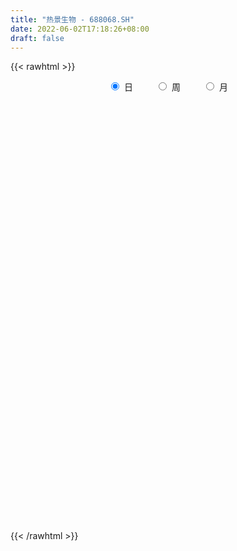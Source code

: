 ```yaml
---
title: "热景生物 - 688068.SH"
date: 2022-06-02T17:18:26+08:00
draft: false
---
```

{{< rawhtml >}}
    <div style="text-align: center">
        <label style="padding: 1rem;"><input style="margin-right: .5rem" type="radio" name="period" value="D" checked onclick="period_change(this)">日</label>
        <label style="padding: 1rem;"><input style="margin-right: .5rem" type="radio" name="period" value="W" onclick="period_change(this)">周</label>
        <label style="padding: 1rem;"><input style="margin-right: .5rem" type="radio" name="period" value="M" onclick="period_change(this)">月</label>
    </div>
    <div id="chart" style="height: 700px;"></div> 
    <script type="text/javascript">
        const D_v = [25833.34,47075.46,47081.16,28070.68,36485.05,51317.52,77069.38,67354.52,33329.1,35373.2,25162.9,20642.03,15531.24,32399.12,22753.99,25722.4,34191.25,21829.92,18342.98,59046.1,39482.99,43921.78,40511.9,34239.52,38124.21,67234.81,58492.16,88088.06,50809.33,25908.64,37799.74,28011.7,45141.95,24970.57,26618.08,34263.81,28009.9,22898.94,18619.18,23318.71,32934.16,27716.13,27496.71,25247.35,23739.4,29916.4,42527.09,31388.0,71227.97,71958.69,67145.39,50309.65,36181.77,26751.08,15053.52,17954.18,18650.94,21907.43,19186.81,16131.57,15084.65,13395.51,16542.57,13469.76,13556.14,23527.42,21494.1,25922.21,18415.15,16201.31,25204.52,33866.63,21817.14,17792.0,14207.08,14771.04,14201.86,8452.35,12058.28,19023.89,17159.19,16345.1,18770.76,24298.57,13686.3,11940.32,9740.44,13306.38,9519.84,8696.1,17330.93,10372.09,11088.34,10162.96,11555.72,7672.22,11238.14,12459.16,42501.83,20439.33,37218.82,24919.07,18038.79,14283.62,20720.73,27613.09,21271.91,50421.79,34076.88,36641.75,22273.6,17691.29,18697.03,15010.82,20715.93,12912.96,14635.88,30288.67,15959.2,15074.26,13251.68,7970.81,16821.88,52093.8,37527.3,43010.19,33562.6,56447.55,44126.37,37255.36,16676.73,15969.35,18389.38,14742.71,12403.69,12395.3,10303.01,12116.39,24121.82,17542.47,12255.22,12856.98,30041.31,17329.0,11811.22,13866.59,15965.73,14198.64,15726.03,29659.58,39434.96,29797.46,19882.59,48771.58,46613.44,65214.19,86326.26,97602.71,87304.87,85758.06,91167.16,89873.63,88312.23,59552.54,73135.62,70536.21,39062.45,37266.1,31729.74,42805.13,34950.0,36112.41,26077.19,35548.78,29764.87,42334.83,34229.94,22619.8,63010.88,41447.48,59592.23,46287.32,53923.92,32148.97,41202.24,62041.74,78979.41,62077.46,62104.63,45254.64,40726.6,30637.5,41737.59,33993.43,61891.98,104412.27,105086.52,72633.5,66472.95,51240.47,43847.67,39567.22,39518.36,28601.7,40111.02,32902.85,29808.95,56916.84,53247.67,40913.22,27043.34,29763.61,24795.38,32732.95,24635.91,48819.78,53872.45,75263.32,67109.61,37423.7,36355.78,28790.38,30604.15,24461.31,27661.3,39343.85,38221.23,57407.25,56642.15,35234.67,33573.66,24691.12,22034.52,29103.71,20956.57,24546.95,22551.02,23662.67,14368.27,20255.17,27438.57,32561.33,38332.86,17968.2,24851.61,16499.76,14953.46,23281.72,14036.48,18000.21]
const D_histogram = [0.0,0.4658689459,1.1223090722,1.4087586404,0.8215797136,2.35331976,3.4267563916,2.3377104296,1.2539240311,0.704108101,0.3406933952,-0.265414914,-0.5732550407,-1.1566112286,-1.640760837,-2.29653891,-2.1421480785,-2.0549763749,-1.7558279942,-0.325263086,0.5519156461,1.5385229254,2.2174888603,2.0758620315,2.2994512597,3.8900887208,3.6345347601,2.7374778145,1.2934157659,0.1753106587,-0.2852462645,-0.7945238577,-1.8106282902,-2.4660634361,-2.6174185238,-3.1128406165,-3.0416322308,-2.8105441393,-2.4989946527,-1.9881055874,-1.2436984795,-0.9047619203,-1.1368912982,-1.6247637317,-2.3949005769,-2.5762617302,-1.978817451,-1.2729535866,0.2140691851,1.1511731115,2.1838844547,2.2512072947,1.6856378932,0.9674464791,0.4870668086,0.0821740786,-0.3590280136,-0.7601124955,-1.2587983485,-1.5547988547,-1.9044488632,-1.8802349721,-1.4259449834,-1.3059496907,-1.0612022236,-0.3440698939,0.2660216689,0.207818443,-0.1058610475,-0.5674504718,-1.3151509492,-0.90767941,-0.658912968,-0.8332271344,-0.8155976297,-0.6862994561,-0.7589811674,-0.772116002,-0.8539696782,-0.6197460374,-0.4860947852,-0.6479313756,-0.9486374446,-1.0625497349,-1.0280157082,-0.867996849,-0.7684773813,-0.6714144446,-0.516269637,-0.5671636817,-0.2212097667,-0.0557744644,-0.1013747314,-0.0724099857,0.1340398867,0.2242641703,0.0832372638,-0.0417296898,0.9055596681,1.1445123212,1.8777942798,2.1545002378,2.1505061674,1.8969596176,1.1430545018,0.9427178362,1.0070794026,-0.2546339749,-1.3011828349,-1.3975275947,-1.4069901104,-1.3308520674,-1.3947485983,-1.2073975828,-0.8747442323,-0.5443202622,-0.1324570003,0.4501992126,0.7490417945,0.9055911121,0.8867401492,0.9247592828,1.0989837206,1.893858444,2.394221148,3.0331288807,3.2430266445,3.7514807236,3.9976830925,3.363795301,2.7080062669,2.0871170614,1.3123151209,0.6031134708,0.1788773006,-0.0698054528,-0.2763076971,-0.3000509686,0.0594419166,0.046016659,-0.1252427298,-0.2457674801,-0.0098025158,-0.0554164008,-0.036961107,-0.245989543,-0.367187511,-0.3412672579,-0.1969137007,0.0796471285,0.4645987351,0.445057984,0.3570704658,0.9147439881,1.5145726127,3.4588616867,5.6478211041,7.3238926735,9.3072059594,9.5531473033,11.657670796,10.2732105388,6.5347419493,3.8606100987,1.3372179077,-2.1686148327,-4.4160735179,-5.9485909189,-6.5651303271,-6.7440640722,-6.9232688199,-7.0576862119,-6.592067572,-6.0086307039,-5.4639639884,-5.6833888113,-5.2921583939,-4.6561780052,-2.8773716994,-1.8595409973,-0.1354740699,1.0202894882,0.5526997063,0.302773051,-0.3765031204,0.1634315074,1.954513809,2.7077299077,3.2134134573,3.2997338476,2.8565272371,2.416596523,1.0205009803,0.1885179586,0.7622512557,2.2726771353,3.5825742121,4.3217234195,3.2339602183,1.9180572587,1.5371953869,1.2623595591,0.0884605441,-0.4440052167,-0.5327447948,-1.3834707996,-1.6480682538,-1.2353798706,-0.6684415676,-0.795639815,-0.7718781805,-0.7072291885,-1.2301031009,-2.2862934706,-2.65827496,-1.5847606288,-0.7753482197,1.0786928714,0.4947880926,0.1704842428,-0.5029050547,-1.5181921056,-2.0114326331,-2.7564822575,-3.2521754787,-2.6832393427,-1.8070421664,-3.5146597064,-5.263027523,-6.1572661972,-6.2503874473,-6.1630426737,-5.7865531266,-5.2347425396,-4.5842963173,-4.0775564587,-3.3597093871,-2.9696487308,-2.5051561897,-2.0611523185,-1.3269269567,-0.3020334385,0.3191295394,0.5843910323,1.063172038,1.3189621169,1.3049752411,1.2249554546,1.1406882589,1.1825735866]
const D_fast = [0.0,0.5823361823,1.5193535767,2.157992805,1.7762088066,3.896278793,5.8264045225,5.321786168,4.5514807771,4.1776918723,3.8994505153,3.2269884776,2.7758345907,1.9033255957,1.0089857781,-0.2209270224,-0.6020732106,-1.0286456007,-1.1684542185,0.1807949182,1.1959525618,2.5671905725,3.8005287225,4.1778674015,4.9763194447,7.539479086,8.1925588153,7.9798713233,6.8591632162,5.7848857737,5.2530172843,4.5451087267,3.0763472217,1.8043962167,0.9986864981,-0.2749457487,-0.9641454207,-1.4356933641,-1.7488925406,-1.7350298722,-1.3015473841,-1.1888013051,-1.7051535075,-2.5992168739,-3.9680788633,-4.7935054492,-4.6907655327,-4.303140065,-2.762599997,-1.5377027927,0.0409796641,0.6711043279,0.5269443997,0.0506146053,-0.3079983631,-0.6923475735,-1.2233066691,-1.8144192748,-2.6278047149,-3.3125049348,-4.1382671591,-4.584112011,-4.4863082682,-4.6928003982,-4.713353487,-4.0822386307,-3.4056416507,-3.4118902658,-3.7520350182,-4.3554870604,-5.4319752752,-5.2514235884,-5.1673853884,-5.5500063384,-5.7362762412,-5.7785529316,-6.0409799348,-6.2471437699,-6.5424898656,-6.4632027341,-6.4510751783,-6.7748946126,-7.3127600427,-7.6923097667,-7.9147796671,-7.9717600202,-8.0643598977,-8.1351505722,-8.1090731738,-8.301758139,-8.0111066656,-7.8596149795,-7.9305589293,-7.91969668,-7.6797368359,-7.5334465098,-7.6536641003,-7.7890634764,-6.6153842015,-6.0903034681,-4.8875729395,-4.072241922,-3.5386094506,-3.317916096,-3.7860575863,-3.7507147929,-3.4345833758,-4.7599552471,-6.1317998158,-6.5775264743,-6.9387365176,-7.1953114914,-7.6078951719,-7.7223935521,-7.6084262596,-7.4140823551,-7.0353333433,-6.3401273273,-5.8540242968,-5.4710772011,-5.2682431267,-4.9990341724,-4.5500638045,-3.28172447,-2.182806479,-0.7856165262,0.2350378987,1.6813621587,2.9269853007,3.1340463345,3.1552588672,3.056148927,2.6094257667,2.0510024843,1.6714856392,1.4053515226,1.129772354,1.0310163404,1.4053697048,1.4034486119,1.2008785407,1.0189119203,1.2524262557,1.1929582705,1.2021732876,0.9316474658,0.71865262,0.6592560586,0.7543811907,1.050853802,1.5519550924,1.6436788373,1.6449589356,2.4313184549,3.4097902327,6.2187947283,9.8197094217,13.3267541596,17.6368689353,20.2710971051,25.2900382967,26.4738806742,24.369097572,22.6601182461,20.4710305321,16.4230440834,13.0715670187,10.051901888,7.794079898,5.9291301349,4.0191081823,2.1202692372,0.9378709841,0.0191501763,-0.8021741053,-2.442446131,-3.3742553121,-3.9023194247,-2.8428560438,-2.2899105909,-0.599712181,0.8111237491,0.4817088938,0.3074755012,-0.4659264503,0.1148660544,2.3945768082,3.8247253839,5.1337622977,6.0450161499,6.3159413487,6.4801597654,5.3391894677,4.5543359358,5.3186320468,7.3972272101,9.60276784,11.4223479023,11.1430747556,10.3066861107,10.3101230856,10.3508771477,9.1990932686,8.5556262037,8.3337004268,7.1371067221,6.4604922045,6.56433562,6.9641635311,6.63805533,6.4688474194,6.3566891143,5.5262894267,3.8985256893,2.8619754599,3.5392996339,4.154874988,6.278589297,5.8183815414,5.5366987523,4.737583191,3.3427481138,2.3466494281,0.9124792392,-0.3962578517,-0.4981315513,-0.0736949166,-2.6599773832,-5.7241020806,-8.1576573041,-9.8133754159,-11.2667913108,-12.3369400454,-13.0938150933,-13.5894429503,-14.1020922064,-14.2241724816,-14.5765240079,-14.7383205143,-14.8096047227,-14.4071111001,-13.4577259416,-12.7567805787,-12.3454213278,-11.6008473126,-11.0153167045,-10.70305977,-10.4768406928,-10.2759358239,-9.9384070995]
const D_slow = [0.0,0.1164672365,0.3970445045,0.7492341646,0.954629093,1.542959033,2.3996481309,2.9840757383,3.2975567461,3.4735837713,3.5587571201,3.4924033916,3.3490896314,3.0599368243,2.6497466151,2.0756118876,1.5400748679,1.0263307742,0.5873737757,0.5060580042,0.6440369157,1.0286676471,1.5830398621,2.10200537,2.676868185,3.6493903652,4.5580240552,5.2423935088,5.5657474503,5.609575115,5.5382635488,5.3396325844,4.8869755119,4.2704596528,3.6161050219,2.8378948678,2.0774868101,1.3748507752,0.7501021121,0.2530757152,-0.0578489047,-0.2840393847,-0.5682622093,-0.9744531422,-1.5731782864,-2.217243719,-2.7119480817,-3.0301864784,-2.9766691821,-2.6888759042,-2.1429047905,-1.5801029669,-1.1586934936,-0.9168318738,-0.7950651716,-0.774521652,-0.8642786554,-1.0543067793,-1.3690063664,-1.7577060801,-2.2338182959,-2.7038770389,-3.0603632848,-3.3868507075,-3.6521512634,-3.7381687368,-3.6716633196,-3.6197087088,-3.6461739707,-3.7880365887,-4.116824326,-4.3437441785,-4.5084724205,-4.716779204,-4.9206786115,-5.0922534755,-5.2819987674,-5.4750277679,-5.6885201874,-5.8434566967,-5.9649803931,-6.126963237,-6.3641225981,-6.6297600318,-6.8867639589,-7.1037631711,-7.2958825165,-7.4637361276,-7.5928035368,-7.7345944573,-7.7898968989,-7.8038405151,-7.8291841979,-7.8472866943,-7.8137767227,-7.7577106801,-7.7369013641,-7.7473337866,-7.5209438696,-7.2348157893,-6.7653672193,-6.2267421599,-5.689115618,-5.2148757136,-4.9291120881,-4.6934326291,-4.4416627784,-4.5053212722,-4.8306169809,-5.1799988796,-5.5317464072,-5.864459424,-6.2131465736,-6.5149959693,-6.7336820274,-6.8697620929,-6.902876343,-6.7903265399,-6.6030660912,-6.3766683132,-6.1549832759,-5.9237934552,-5.6490475251,-5.175582914,-4.577027627,-3.8187454069,-3.0079887457,-2.0701185649,-1.0706977917,-0.2297489665,0.4472526002,0.9690318656,1.2971106458,1.4478890135,1.4926083387,1.4751569754,1.4060800512,1.331067309,1.3459277882,1.3574319529,1.3261212705,1.2646794004,1.2622287715,1.2483746713,1.2391343946,1.1776370088,1.085840131,1.0005233166,0.9512948914,0.9712066735,1.0873563573,1.1986208533,1.2878884697,1.5165744668,1.89521762,2.7599330416,4.1718883177,6.002861486,8.3296629759,10.7179498017,13.6323675007,16.2006701354,17.8343556227,18.7995081474,19.1338126243,18.5916589162,17.4876405367,16.0004928069,14.3592102252,12.6731942071,10.9423770021,9.1779554492,7.5299385562,6.0277808802,4.6617898831,3.2409426803,1.9179030818,0.7538585805,0.0345156556,-0.4303695937,-0.4642381111,-0.2091657391,-0.0709908125,0.0047024502,-0.0894233299,-0.048565453,0.4400629992,1.1169954762,1.9203488405,2.7452823024,3.4594141116,4.0635632424,4.3186884874,4.3658179771,4.556380791,5.1245500749,6.0201936279,7.1006244828,7.9091145373,8.388628852,8.7729276987,9.0885175885,9.1106327245,8.9996314204,8.8664452216,8.5205775217,8.1085604583,7.7997154906,7.6326050987,7.433695145,7.2407255999,7.0639183027,6.7563925275,6.1848191599,5.5202504199,5.1240602627,4.9302232078,5.1998964256,5.3235934488,5.3662145095,5.2404882458,4.8609402194,4.3580820611,3.6689614967,2.855917627,2.1851077914,1.7333472498,0.8546823232,-0.4610745576,-2.0003911069,-3.5629879687,-5.1037486371,-6.5503869188,-7.8590725537,-9.005146633,-10.0245357477,-10.8644630945,-11.6068752772,-12.2331643246,-12.7484524042,-13.0801841434,-13.155692503,-13.0759101182,-12.9298123601,-12.6640193506,-12.3342788214,-12.0080350111,-11.7017961474,-11.4166240827,-11.1209806861]
const D_data = [['2021-05-24', 156.6, 151.2, 146.8, 156.6],['2021-05-25', 152.0, 158.5, 151.51, 163.63],['2021-05-26', 162.0, 164.61, 153.5, 168.19],['2021-05-27', 163.12, 163.63, 161.04, 167.79],['2021-05-28', 163.63, 152.88, 152.66, 165.07],['2021-05-31', 158.0, 183.46, 157.47, 183.46],['2021-06-01', 199.07, 187.39, 181.22, 204.97],['2021-06-02', 184.9, 162.94, 159.0, 184.9],['2021-06-03', 156.5, 159.0, 152.68, 161.98],['2021-06-04', 159.03, 162.53, 154.0, 172.9],['2021-06-07', 168.71, 163.31, 161.01, 171.88],['2021-06-08', 162.58, 158.17, 156.0, 166.0],['2021-06-09', 159.28, 159.58, 156.02, 160.7],['2021-06-10', 158.88, 153.47, 149.01, 161.0],['2021-06-11', 152.02, 151.1, 148.48, 154.88],['2021-06-15', 150.5, 144.61, 143.0, 154.88],['2021-06-16', 143.65, 151.88, 141.98, 156.99],['2021-06-17', 149.0, 150.19, 147.61, 153.6],['2021-06-18', 150.0, 152.48, 149.5, 156.5],['2021-06-21', 151.07, 170.6, 151.07, 179.73],['2021-06-22', 171.63, 170.1, 160.2, 174.0],['2021-06-23', 171.99, 177.49, 171.21, 182.66],['2021-06-24', 174.43, 179.85, 170.1, 188.47],['2021-06-25', 172.55, 173.01, 172.51, 184.0],['2021-06-28', 172.01, 179.91, 172.01, 184.96],['2021-06-29', 180.0, 204.91, 177.33, 211.5],['2021-06-30', 196.0, 189.0, 184.0, 196.71],['2021-07-01', 188.0, 181.09, 175.6, 201.0],['2021-07-02', 175.0, 170.27, 168.0, 176.0],['2021-07-05', 170.5, 168.79, 165.15, 172.5],['2021-07-06', 170.88, 173.5, 167.1, 179.68],['2021-07-07', 174.0, 170.6, 167.2, 174.2],['2021-07-08', 169.93, 159.79, 157.01, 171.33],['2021-07-09', 157.97, 158.71, 156.07, 163.51],['2021-07-12', 161.8, 161.36, 157.1, 163.89],['2021-07-13', 160.09, 153.45, 152.0, 161.05],['2021-07-14', 153.51, 157.28, 153.51, 161.6],['2021-07-15', 156.0, 158.0, 152.0, 159.75],['2021-07-16', 159.69, 158.5, 156.6, 162.5],['2021-07-19', 159.9, 161.5, 157.08, 162.33],['2021-07-20', 165.3, 166.55, 165.3, 175.0],['2021-07-21', 164.1, 163.52, 161.0, 165.61],['2021-07-22', 163.55, 155.77, 154.22, 163.59],['2021-07-23', 155.08, 149.39, 147.06, 157.6],['2021-07-26', 151.0, 140.64, 138.39, 151.31],['2021-07-27', 139.83, 143.17, 135.0, 146.88],['2021-07-28', 141.28, 151.88, 134.0, 159.68],['2021-07-29', 150.1, 155.06, 150.1, 156.65],['2021-07-30', 158.99, 169.95, 152.3, 170.0],['2021-08-02', 185.0, 169.78, 168.11, 191.98],['2021-08-03', 165.0, 177.32, 164.01, 181.6],['2021-08-04', 175.0, 169.72, 164.47, 175.32],['2021-08-05', 168.4, 161.82, 161.38, 174.79],['2021-08-06', 164.0, 157.34, 154.48, 164.89],['2021-08-09', 157.36, 157.53, 153.6, 160.7],['2021-08-10', 157.47, 156.19, 154.0, 159.0],['2021-08-11', 157.98, 153.21, 152.0, 157.98],['2021-08-12', 150.0, 150.84, 145.5, 152.5],['2021-08-13', 149.92, 146.19, 145.58, 151.6],['2021-08-16', 147.0, 145.22, 143.2, 148.55],['2021-08-17', 144.69, 141.12, 140.51, 145.99],['2021-08-18', 143.23, 143.05, 141.68, 145.8],['2021-08-19', 142.92, 148.0, 142.11, 148.56],['2021-08-20', 148.0, 143.81, 142.5, 148.0],['2021-08-23', 143.0, 144.91, 141.22, 146.64],['2021-08-24', 145.8, 152.35, 144.1, 152.66],['2021-08-25', 153.0, 154.05, 152.65, 159.76],['2021-08-26', 157.0, 146.84, 146.0, 157.0],['2021-08-27', 145.01, 142.15, 141.77, 147.6],['2021-08-30', 142.63, 137.39, 137.0, 143.48],['2021-08-31', 136.72, 129.2, 127.79, 137.78],['2021-09-01', 129.42, 141.26, 127.48, 147.17],['2021-09-02', 140.09, 139.79, 139.01, 146.74],['2021-09-03', 139.0, 133.43, 133.35, 139.0],['2021-09-06', 134.8, 134.06, 130.84, 136.0],['2021-09-07', 134.11, 134.54, 133.56, 137.86],['2021-09-08', 134.0, 130.84, 130.1, 134.01],['2021-09-09', 131.32, 129.97, 129.78, 132.0],['2021-09-10', 129.3, 127.4, 127.29, 131.03],['2021-09-13', 130.0, 130.36, 130.0, 135.47],['2021-09-14', 130.39, 128.81, 127.5, 131.85],['2021-09-15', 128.28, 123.71, 123.4, 128.79],['2021-09-16', 123.6, 119.18, 118.18, 126.0],['2021-09-17', 120.3, 118.66, 112.36, 120.82],['2021-09-22', 116.49, 118.5, 115.37, 122.0],['2021-09-23', 118.01, 118.84, 117.9, 120.88],['2021-09-24', 120.0, 117.1, 117.0, 121.46],['2021-09-27', 116.0, 115.97, 113.5, 119.29],['2021-09-28', 115.98, 115.83, 113.18, 117.5],['2021-09-29', 116.0, 112.0, 112.0, 116.28],['2021-09-30', 114.0, 116.35, 113.27, 121.0],['2021-10-08', 115.68, 114.25, 113.45, 117.5],['2021-10-11', 114.25, 110.75, 110.48, 114.25],['2021-10-12', 110.86, 110.45, 109.33, 113.71],['2021-10-13', 110.16, 112.22, 107.36, 112.29],['2021-10-14', 112.22, 110.6, 109.2, 112.26],['2021-10-15', 109.31, 106.58, 106.1, 110.04],['2021-10-18', 105.77, 104.97, 103.15, 106.85],['2021-10-19', 105.11, 119.9, 104.7, 125.49],['2021-10-20', 119.0, 114.01, 113.65, 119.0],['2021-10-21', 114.01, 123.06, 112.12, 123.73],['2021-10-22', 125.01, 120.77, 119.01, 125.88],['2021-10-25', 123.42, 118.87, 116.08, 125.0],['2021-10-26', 116.54, 115.89, 115.31, 118.65],['2021-10-27', 115.89, 107.38, 106.15, 116.75],['2021-10-28', 108.0, 111.88, 107.73, 117.49],['2021-10-29', 111.08, 114.96, 106.71, 114.98],['2021-11-01', 93.0, 94.75, 93.0, 99.55],['2021-11-02', 93.01, 89.89, 89.73, 93.96],['2021-11-03', 91.0, 96.9, 91.0, 98.0],['2021-11-04', 95.11, 95.81, 94.61, 97.89],['2021-11-05', 96.55, 95.15, 94.99, 98.5],['2021-11-08', 93.99, 91.47, 90.5, 94.94],['2021-11-09', 92.22, 93.0, 91.05, 94.08],['2021-11-10', 93.26, 94.45, 90.71, 95.5],['2021-11-11', 94.5, 94.68, 93.6, 95.25],['2021-11-12', 94.6, 96.46, 94.6, 96.68],['2021-11-15', 97.4, 100.45, 97.0, 105.0],['2021-11-16', 100.86, 98.81, 98.08, 101.48],['2021-11-17', 98.8, 98.0, 96.6, 99.7],['2021-11-18', 98.27, 96.0, 95.85, 99.88],['2021-11-19', 96.72, 96.63, 95.1, 97.2],['2021-11-22', 97.4, 98.9, 96.98, 99.56],['2021-11-23', 99.5, 109.74, 97.21, 113.99],['2021-11-24', 108.27, 110.59, 107.5, 113.33],['2021-11-25', 113.15, 117.0, 110.06, 119.98],['2021-11-26', 116.8, 115.96, 112.3, 118.78],['2021-11-29', 129.0, 124.1, 122.51, 134.56],['2021-11-30', 124.05, 125.75, 121.1, 127.6],['2021-12-01', 123.88, 116.53, 116.5, 123.98],['2021-12-02', 117.92, 115.21, 115.11, 119.53],['2021-12-03', 114.0, 114.21, 112.6, 115.8],['2021-12-06', 113.0, 110.02, 110.0, 114.13],['2021-12-07', 110.12, 107.78, 106.5, 111.55],['2021-12-08', 108.0, 108.8, 107.61, 109.99],['2021-12-09', 108.75, 109.43, 108.01, 111.35],['2021-12-10', 109.96, 108.79, 108.36, 110.98],['2021-12-13', 109.4, 110.42, 109.0, 110.88],['2021-12-14', 112.4, 116.23, 111.3, 117.3],['2021-12-15', 117.2, 112.73, 111.87, 117.3],['2021-12-16', 111.0, 110.41, 110.23, 113.85],['2021-12-17', 109.94, 110.29, 108.78, 111.99],['2021-12-20', 111.0, 115.15, 111.0, 117.7],['2021-12-21', 115.87, 112.29, 111.38, 115.95],['2021-12-22', 112.35, 113.16, 111.6, 114.58],['2021-12-23', 112.87, 109.85, 109.1, 113.44],['2021-12-24', 109.36, 109.97, 106.9, 111.78],['2021-12-27', 110.0, 111.42, 110.0, 114.49],['2021-12-28', 112.97, 113.29, 110.0, 114.42],['2021-12-29', 112.5, 116.18, 111.7, 118.58],['2021-12-30', 121.0, 119.7, 117.37, 123.5],['2021-12-31', 119.0, 116.15, 113.91, 121.88],['2022-01-04', 116.21, 115.5, 115.41, 119.46],['2022-01-05', 115.9, 125.58, 112.68, 126.38],['2022-01-06', 126.0, 130.47, 125.0, 134.22],['2022-01-07', 142.0, 156.56, 142.0, 156.56],['2022-01-10', 170.0, 175.0, 168.0, 185.0],['2022-01-11', 175.36, 185.0, 163.1, 201.3],['2022-01-12', 183.0, 206.49, 176.87, 209.88],['2022-01-13', 206.6, 199.7, 190.04, 222.66],['2022-01-14', 197.5, 239.64, 193.6, 239.64],['2022-01-17', 242.0, 208.8, 200.11, 244.0],['2022-01-18', 201.6, 174.57, 171.0, 201.6],['2022-01-19', 170.5, 177.3, 170.5, 184.55],['2022-01-20', 179.9, 169.88, 163.99, 186.66],['2022-01-21', 164.88, 143.56, 136.0, 164.96],['2022-01-24', 141.95, 143.65, 138.1, 145.67],['2022-01-25', 144.3, 140.58, 140.09, 150.92],['2022-01-26', 142.89, 143.37, 139.11, 146.56],['2022-01-27', 145.37, 143.28, 140.28, 149.85],['2022-01-28', 143.54, 138.5, 138.0, 145.93],['2022-02-07', 140.5, 134.03, 122.0, 140.5],['2022-02-08', 133.26, 138.16, 131.74, 138.2],['2022-02-09', 136.01, 138.39, 131.76, 141.98],['2022-02-10', 137.3, 137.12, 136.03, 142.58],['2022-02-11', 133.55, 124.51, 124.5, 133.6],['2022-02-14', 122.93, 128.59, 122.93, 133.63],['2022-02-15', 128.57, 130.64, 127.8, 130.99],['2022-02-16', 135.31, 148.55, 133.03, 154.89],['2022-02-17', 149.66, 144.67, 144.52, 150.99],['2022-02-18', 144.63, 160.1, 144.5, 162.96],['2022-02-21', 159.65, 161.1, 154.96, 165.99],['2022-02-22', 156.8, 143.23, 142.1, 156.8],['2022-02-23', 146.0, 144.35, 143.0, 147.88],['2022-02-24', 144.0, 136.41, 131.11, 146.0],['2022-02-25', 138.43, 151.22, 138.43, 155.3],['2022-02-28', 160.0, 174.11, 157.58, 178.16],['2022-03-01', 173.5, 169.99, 164.3, 173.79],['2022-03-02', 166.57, 172.9, 160.8, 180.88],['2022-03-03', 175.99, 172.2, 172.0, 178.55],['2022-03-04', 172.0, 167.51, 167.23, 175.64],['2022-03-07', 166.6, 167.81, 163.22, 170.54],['2022-03-08', 166.99, 152.82, 151.53, 167.08],['2022-03-09', 152.9, 154.95, 149.28, 156.55],['2022-03-10', 159.34, 172.89, 155.8, 173.98],['2022-03-11', 172.99, 192.2, 169.0, 198.55],['2022-03-14', 222.0, 200.49, 196.04, 222.19],['2022-03-15', 192.0, 203.01, 188.0, 214.68],['2022-03-16', 200.0, 183.27, 177.31, 200.01],['2022-03-17', 179.99, 177.12, 177.0, 189.9],['2022-03-18', 179.0, 186.85, 175.29, 188.33],['2022-03-21', 190.0, 188.8, 185.0, 193.36],['2022-03-22', 188.0, 175.44, 173.8, 188.0],['2022-03-23', 174.49, 180.0, 172.07, 182.5],['2022-03-24', 177.0, 184.76, 176.78, 188.58],['2022-03-25', 182.04, 173.13, 172.87, 183.99],['2022-03-28', 177.0, 177.42, 175.1, 182.6],['2022-03-29', 185.49, 186.29, 185.0, 195.0],['2022-03-30', 186.5, 191.22, 178.97, 195.68],['2022-03-31', 192.0, 184.2, 180.58, 192.94],['2022-04-01', 185.0, 186.23, 182.03, 191.0],['2022-04-06', 190.0, 187.41, 185.01, 192.5],['2022-04-07', 187.0, 179.01, 178.5, 187.0],['2022-04-08', 180.94, 167.55, 164.23, 181.88],['2022-04-11', 167.3, 171.1, 164.0, 172.37],['2022-04-12', 178.88, 190.18, 168.33, 191.5],['2022-04-13', 186.88, 191.75, 184.6, 199.56],['2022-04-14', 194.0, 212.92, 190.93, 219.5],['2022-04-15', 200.0, 187.19, 185.13, 209.0],['2022-04-18', 188.0, 189.01, 184.81, 197.23],['2022-04-19', 187.0, 182.55, 177.0, 190.8],['2022-04-20', 180.58, 173.59, 169.9, 181.47],['2022-04-21', 170.42, 175.28, 166.67, 178.42],['2022-04-22', 172.36, 167.42, 164.68, 173.96],['2022-04-25', 164.7, 165.23, 164.7, 174.6],['2022-04-26', 168.08, 176.75, 165.26, 178.2],['2022-04-27', 174.0, 183.0, 167.8, 183.3],['2022-04-28', 146.4, 146.4, 146.4, 154.9],['2022-04-29', 146.4, 133.01, 122.5, 146.4],['2022-05-05', 133.34, 131.78, 128.0, 136.65],['2022-05-06', 128.99, 133.76, 127.31, 139.15],['2022-05-09', 135.87, 130.4, 130.0, 136.8],['2022-05-10', 130.3, 129.65, 127.28, 131.49],['2022-05-11', 129.99, 128.91, 128.8, 133.01],['2022-05-12', 128.89, 128.26, 127.01, 130.3],['2022-05-13', 128.8, 124.76, 124.0, 129.9],['2022-05-16', 124.66, 126.25, 124.66, 129.87],['2022-05-17', 126.16, 121.0, 120.06, 126.26],['2022-05-18', 121.98, 120.35, 120.18, 121.98],['2022-05-19', 118.24, 118.94, 115.65, 119.5],['2022-05-20', 119.05, 122.57, 118.72, 124.81],['2022-05-23', 124.33, 128.46, 122.37, 128.63],['2022-05-24', 135.0, 126.0, 125.67, 135.0],['2022-05-25', 125.92, 122.45, 121.5, 126.99],['2022-05-26', 125.3, 125.98, 124.82, 129.59],['2022-05-27', 127.5, 124.35, 123.0, 127.5],['2022-05-30', 125.0, 120.94, 120.51, 125.0],['2022-05-31', 121.37, 119.18, 114.8, 121.37],['2022-06-01', 119.16, 117.98, 117.26, 120.91],['2022-06-02', 119.99, 118.77, 115.03, 119.99]]
const W_v = [105063.2,164634.53,154522.46,187661.02,122693.33,69729.67,47015.1,27796.91,24548.82,23409.36,42541.61,41471.22,33201.71,24521.88,45619.92,55646.6,207567.93,280669.89,173909.36,101389.48,138730.42,91933.25,93051.11,66465.18,87227.56,52098.76,43415.58,92260.3,192752.3,74563.44,61299.7,139185.45,87128.97,95258.45,114319.07,83142.79,240484.1,78723.97,124916.83,172140.94,146118.15,83599.57,81137.59,82518.7,41294.08,38186.68,66910.04,34671.87,30921.8,34000.73,50515.04,21900.72,7054.14,45653.19,29049.44,33643.47,30295.93,24733.18,19468.65,44278.0,24950.21,42928.36,26730.48,82589.37,39164.88,61571.5,81113.9,86360.16,61304.82,38150.31,14817.15,12068.18,24981.05,42543.11,39367.6,32787.32,66150.8,54985.75,52585.66,276068.68,347505.05,265306.73,131540.78,221197.12,204966.27,184545.69,264443.72,116489.28,100086.55,217202.29,302748.57,161832.6,130409.91,136713.06,198798.86,252346.58,92752.88,74624.06,102915.02,114881.6,63690.61,95597.51,35367.06,48853.25,10372.09,51717.38,137538.21,101928.14,161105.31,81972.62,82544.62,183015.77,170475.36,68234.09,78892.88,89013.85,128816.67,180481.8,448159.0599999999,381410.23,185813.42,169838.08,220900.33,235604.19,289142.74,272672.77,339281.11,180701.15,207930.02,87291.94,269701.07,157635.32,219275.78,68808.33,121332.87,108275.7,130213.76,70271.87]
const W_histogram = [0.0,-0.3726951567,-0.9720033831,-1.1857674535,-1.9946609053,-2.4786799856,-2.7784675652,-2.9777486044,-2.8160028376,-2.6093608387,-2.12036429,-1.6309097474,-1.1828924615,-0.6993122143,-0.0404230648,0.5905137674,2.0878461592,3.4629501471,3.6086908234,3.0044015577,2.6785305654,2.1635348494,1.418686296,0.4685803071,-0.1025899265,-0.6932545463,-0.9566312241,-0.7085127934,-0.294142639,-0.3779996001,-0.2232371813,0.0722067897,0.0100439431,0.3594089065,0.6744384732,0.9243686608,1.2459225697,1.5116243098,1.6885691023,2.5670376328,2.3999613522,1.7193305874,1.6426603784,1.111995656,0.5511652397,-0.2276198923,-1.0372149818,-1.5902968777,-1.9780629702,-1.9565788541,-1.9649836233,-1.8640348887,-1.5890133846,-1.5277502159,-1.6021106252,-1.7284005706,-1.7152205515,-1.576943506,-1.4194339734,-1.3940141304,-1.2708513971,-1.2731418756,-1.2087287879,-0.8057385869,-0.4816870295,-0.0181474397,0.432619377,0.7588670626,0.5989487655,0.2644971963,0.2166581377,0.2962312287,0.263831508,0.4718621891,0.6239653321,0.8605302174,1.113973636,1.3959946602,1.8911128087,6.5023856671,12.4931705114,18.8516466929,18.3321707807,17.4196212488,14.2279464124,11.2078980513,9.1410360035,6.4138503711,4.218636097,3.6844210609,2.7258580254,0.9824867664,-0.4393054824,-2.1519814804,-2.0588215847,-2.9508217692,-4.3136417739,-5.3306086701,-6.0193921996,-6.9032028762,-7.6755186628,-8.492917352,-8.8181558384,-8.7460776368,-8.4949672571,-8.4809092363,-7.2017841476,-6.4567323335,-6.9642152427,-6.8664576433,-6.4515737241,-4.6222191918,-3.3369410503,-2.6866611165,-2.0207328284,-1.4914480054,-0.6573405176,2.5100754627,9.6913015682,7.5561932747,5.4851746399,2.9804988202,3.4926009359,3.0227839237,3.5615486715,5.2321808749,5.5956605511,4.5738806535,4.4385752268,2.8277459918,2.8155772222,1.2845843668,-2.0553392514,-4.1054677183,-5.8525714808,-6.870221678,-7.1083028572,-7.2987814155]
const W_fast = [0.0,-0.4658689459,-1.308178018,-1.8183839519,-3.1259426299,-4.2296317067,-5.2240361776,-6.1677543678,-6.7100093104,-7.1557075212,-7.196802045,-7.1150749393,-6.9627807688,-6.6540285752,-6.0052451919,-5.2266799178,-3.2073859861,-0.9665444615,0.0813689207,0.2281800443,0.5719416934,0.5978296898,0.2076527104,-0.6253082017,-1.2221259169,-1.9861041734,-2.4886386572,-2.4176484248,-2.0768139302,-2.2551707914,-2.1562176678,-1.8427219994,-1.9023738603,-1.4631566702,-0.9795174852,-0.4984951325,0.1345394189,0.7781472365,1.3772343045,2.8974622432,3.3303763007,3.0795781827,3.4135730683,3.1609072599,2.7378681535,1.9021780485,0.8332792135,-0.1173769018,-0.9996587369,-1.4673193343,-1.9669700094,-2.3320299969,-2.454261839,-2.7749362242,-3.2498242898,-3.8082143779,-4.2238394966,-4.4797983276,-4.6771472884,-5.0002309779,-5.194781094,-5.5153570414,-5.7531261507,-5.5515705964,-5.3479407964,-4.8889380665,-4.3300164056,-3.8140519543,-3.82423306,-4.0925603302,-4.0862348543,-3.9326039561,-3.8990457999,-3.5730495715,-3.2649550954,-2.8132576558,-2.2813208282,-1.650301139,-0.6824047883,5.5544644869,14.6685419591,25.7399298138,29.8034965967,33.2458523771,33.6111641437,33.3930902955,33.6114872486,32.487764209,31.3472089591,31.7340991883,31.4570006591,29.9592510917,28.4276324723,26.1769611042,25.7554156038,24.1257099769,21.6844795287,19.334860465,17.1412288856,14.53161749,11.8404220376,8.8997940104,6.3700165645,4.2555753569,2.3829439223,0.276774634,-0.2445463142,-1.1136775835,-3.3622143034,-4.9810711147,-6.1790806266,-5.5052808922,-5.0542380133,-5.0756233587,-4.9148782776,-4.758455456,-4.0886830976,-0.2937482517,9.3103032459,9.0642432711,8.3645182963,6.6049671816,7.9902195313,8.2760985001,9.7052504158,12.6839278379,14.4463226519,14.5680129176,15.5423512976,14.6384585606,15.3301840964,14.1203373328,10.2665789017,7.1900835052,3.9798368726,1.2446312559,-0.7705256376,-2.7856995497]
const W_slow = [0.0,-0.0931737892,-0.3361746349,-0.6326164983,-1.1312817246,-1.7509517211,-2.4455686124,-3.1900057635,-3.8940064729,-4.5463466825,-5.076437755,-5.4841651919,-5.7798883073,-5.9547163608,-5.964822127,-5.8171936852,-5.2952321454,-4.4294946086,-3.5273219028,-2.7762215133,-2.106588872,-1.5657051596,-1.2110335856,-1.0938885088,-1.1195359905,-1.292849627,-1.5320074331,-1.7091356314,-1.7826712912,-1.8771711912,-1.9329804865,-1.9149287891,-1.9124178033,-1.8225655767,-1.6539559584,-1.4228637932,-1.1113831508,-0.7334770733,-0.3113347978,0.3304246104,0.9304149485,1.3602475953,1.7709126899,2.0489116039,2.1867029138,2.1297979408,1.8704941953,1.4729199759,0.9784042333,0.4892595198,-0.001986386,-0.4679951082,-0.8652484543,-1.2471860083,-1.6477136646,-2.0798138073,-2.5086189451,-2.9028548216,-3.257713315,-3.6062168476,-3.9239296969,-4.2422151658,-4.5443973627,-4.7458320095,-4.8662537668,-4.8707906268,-4.7626357825,-4.5729190169,-4.4231818255,-4.3570575265,-4.302892992,-4.2288351848,-4.1628773078,-4.0449117606,-3.8889204275,-3.6737878732,-3.3952944642,-3.0462957992,-2.573517597,-0.9479211802,2.1753714477,6.8882831209,11.4713258161,15.8262311283,19.3832177314,22.1851922442,24.4704512451,26.0739138378,27.1285728621,28.0496781273,28.7311426337,28.9767643253,28.8669379547,28.3289425846,27.8142371884,27.0765317461,25.9981213026,24.6654691351,23.1606210852,21.4348203662,19.5159407005,17.3927113625,15.1881724029,13.0016529937,10.8779111794,8.7576838703,6.9572378334,5.34305475,3.6020009393,1.8853865285,0.2724930975,-0.8830617004,-1.717296963,-2.3889622421,-2.8941454492,-3.2670074506,-3.43134258,-2.8038237143,-0.3809983223,1.5080499964,2.8793436564,3.6244683614,4.4976185954,5.2533145763,6.1437017442,7.451746963,8.8506621007,9.9941322641,11.1037760708,11.8107125688,12.5146068743,12.835752966,12.3219181532,11.2955512236,9.8324083534,8.1148529339,6.3377772196,4.5130818657]
const W_data = [['2019-09-30', 88.0, 70.89, 69.89, 92.66],['2019-10-11', 70.0, 65.05, 64.04, 74.8],['2019-10-18', 64.36, 59.0, 58.0, 66.08],['2019-10-25', 59.64, 60.69, 58.66, 68.2],['2019-11-01', 59.19, 49.05, 48.91, 62.78],['2019-11-08', 49.6, 47.61, 46.46, 51.6],['2019-11-15', 47.55, 45.38, 44.85, 47.55],['2019-11-22', 45.44, 42.57, 41.9, 46.3],['2019-11-29', 42.57, 44.16, 41.01, 44.64],['2019-12-06', 44.9, 42.94, 42.33, 45.0],['2019-12-13', 42.95, 45.78, 42.8, 47.2],['2019-12-20', 45.78, 46.18, 44.99, 48.12],['2019-12-27', 46.22, 46.27, 44.51, 47.35],['2020-01-03', 45.85, 47.65, 44.66, 47.9],['2020-01-10', 47.58, 51.8, 47.0, 51.93],['2020-01-17', 52.0, 54.33, 49.88, 55.5],['2020-01-23', 56.8, 71.25, 55.4, 73.3],['2020-02-07', 77.0, 79.05, 73.0, 97.66],['2020-02-14', 79.5, 70.04, 65.26, 79.69],['2020-02-21', 70.08, 61.6, 61.05, 71.83],['2020-02-28', 61.81, 64.5, 58.49, 72.45],['2020-03-06', 65.0, 61.53, 59.01, 65.0],['2020-03-13', 60.03, 56.47, 54.35, 63.56],['2020-03-20', 56.51, 49.89, 48.02, 58.63],['2020-03-27', 49.98, 50.5, 47.29, 53.58],['2020-04-03', 49.28, 46.61, 44.6, 49.28],['2020-04-10', 47.62, 47.53, 47.05, 49.98],['2020-04-17', 47.47, 53.0, 45.44, 56.2],['2020-04-24', 54.5, 56.23, 54.4, 69.1],['2020-04-30', 55.0, 50.35, 48.0, 56.4],['2020-05-08', 50.2, 53.02, 49.17, 55.93],['2020-05-15', 53.16, 55.67, 52.35, 60.98],['2020-05-22', 55.0, 51.58, 51.01, 59.59],['2020-05-29', 51.58, 57.4, 51.11, 58.77],['2020-06-05', 58.6, 58.94, 56.57, 62.65],['2020-06-12', 58.64, 60.08, 56.18, 60.67],['2020-06-19', 70.05, 63.22, 62.68, 77.3],['2020-06-24', 63.7, 65.09, 63.68, 67.48],['2020-07-03', 66.11, 66.39, 64.2, 71.55],['2020-07-10', 67.7, 79.76, 64.51, 83.5],['2020-07-17', 82.6, 70.67, 67.15, 88.88],['2020-07-24', 71.0, 63.75, 63.68, 72.49],['2020-07-31', 64.3, 70.84, 63.0, 73.84],['2020-08-07', 71.14, 64.88, 63.42, 76.1],['2020-08-14', 64.83, 62.51, 59.35, 67.18],['2020-08-21', 62.66, 56.58, 55.73, 63.84],['2020-08-28', 56.62, 51.66, 49.73, 61.69],['2020-09-04', 51.2, 50.36, 49.32, 52.88],['2020-09-11', 50.69, 48.62, 45.8, 51.7],['2020-09-18', 48.99, 51.28, 47.69, 52.44],['2020-09-25', 51.1, 49.4, 49.3, 54.37],['2020-09-30', 50.2, 49.45, 48.0, 50.4],['2020-10-09', 50.12, 51.17, 50.0, 51.93],['2020-10-16', 50.31, 48.0, 47.86, 52.31],['2020-10-23', 48.02, 44.8, 44.68, 48.43],['2020-10-30', 45.2, 42.0, 41.8, 45.9],['2020-11-06', 41.68, 41.73, 40.8, 43.87],['2020-11-13', 41.69, 42.0, 41.38, 43.73],['2020-11-20', 42.05, 41.4, 41.19, 42.72],['2020-11-27', 41.65, 38.62, 38.36, 41.75],['2020-12-04', 38.81, 38.64, 38.33, 39.98],['2020-12-11', 38.7, 35.79, 35.05, 38.71],['2020-12-18', 35.57, 35.17, 34.72, 36.8],['2020-12-25', 35.1, 39.21, 34.89, 40.72],['2020-12-31', 39.0, 38.99, 38.4, 41.72],['2021-01-08', 38.94, 41.98, 38.32, 43.48],['2021-01-15', 42.49, 43.78, 40.0, 47.3],['2021-01-22', 43.3, 44.14, 39.18, 44.98],['2021-01-29', 43.9, 38.4, 37.72, 44.7],['2021-02-05', 38.11, 34.59, 34.3, 38.93],['2021-02-10', 34.95, 36.72, 34.3, 36.84],['2021-02-19', 36.8, 38.0, 36.73, 38.19],['2021-02-26', 37.9, 36.35, 35.75, 38.67],['2021-03-05', 37.51, 39.55, 36.76, 39.69],['2021-03-12', 39.98, 39.7, 38.08, 41.46],['2021-03-19', 40.01, 41.87, 39.75, 42.23],['2021-03-26', 41.99, 43.7, 41.59, 47.0],['2021-04-02', 43.92, 46.06, 42.45, 46.28],['2021-04-09', 46.32, 51.76, 46.15, 51.97],['2021-04-16', 52.5, 120.34, 52.09, 120.34],['2021-04-23', 133.0, 174.13, 125.3, 174.13],['2021-04-30', 173.9, 225.5, 168.0, 238.88],['2021-05-07', 227.2, 171.38, 171.0, 235.48],['2021-05-14', 178.0, 178.88, 160.11, 188.5],['2021-05-21', 180.0, 154.4, 149.49, 195.98],['2021-05-28', 156.6, 152.88, 146.8, 168.19],['2021-06-04', 158.0, 162.53, 152.68, 204.97],['2021-06-11', 168.71, 151.1, 148.48, 171.88],['2021-06-18', 150.5, 152.48, 141.98, 156.99],['2021-06-25', 151.07, 173.01, 151.07, 188.47],['2021-07-02', 172.01, 170.27, 168.0, 211.5],['2021-07-09', 170.5, 158.71, 156.07, 179.68],['2021-07-16', 161.8, 158.5, 152.0, 163.89],['2021-07-23', 159.9, 149.39, 147.06, 175.0],['2021-07-30', 151.0, 169.95, 134.0, 170.0],['2021-08-06', 185.0, 157.34, 154.48, 191.98],['2021-08-13', 157.36, 146.19, 145.5, 160.7],['2021-08-20', 147.0, 143.81, 140.51, 148.56],['2021-08-27', 143.0, 142.15, 141.22, 159.76],['2021-09-03', 142.63, 133.43, 127.48, 147.17],['2021-09-10', 134.8, 127.4, 127.29, 137.86],['2021-09-17', 130.0, 118.66, 112.36, 135.47],['2021-09-24', 116.49, 117.1, 115.37, 122.0],['2021-09-30', 116.0, 116.35, 112.0, 121.0],['2021-10-08', 115.68, 114.25, 113.45, 117.5],['2021-10-15', 114.25, 106.58, 106.1, 114.25],['2021-10-22', 105.77, 120.77, 103.15, 125.88],['2021-10-29', 123.42, 114.96, 106.15, 125.0],['2021-11-05', 93.0, 95.15, 89.73, 99.55],['2021-11-12', 93.99, 96.46, 90.5, 96.68],['2021-11-19', 97.4, 96.63, 95.1, 105.0],['2021-11-26', 97.4, 115.96, 96.98, 119.98],['2021-12-03', 129.0, 114.21, 112.6, 134.56],['2021-12-10', 113.0, 108.79, 106.5, 114.13],['2021-12-17', 109.4, 110.29, 108.78, 117.3],['2021-12-24', 111.0, 109.97, 106.9, 117.7],['2021-12-31', 110.0, 116.15, 110.0, 123.5],['2022-01-07', 116.21, 156.56, 112.68, 156.56],['2022-01-14', 170.0, 239.64, 163.1, 239.64],['2022-01-21', 242.0, 143.56, 136.0, 244.0],['2022-01-28', 141.95, 138.5, 138.0, 150.92],['2022-02-11', 140.5, 124.51, 122.0, 142.58],['2022-02-18', 122.93, 160.1, 122.93, 162.96],['2022-02-25', 159.65, 151.22, 131.11, 165.99],['2022-03-04', 160.0, 167.51, 157.58, 180.88],['2022-03-11', 166.6, 192.2, 149.28, 198.55],['2022-03-18', 222.0, 186.85, 175.29, 222.19],['2022-03-25', 190.0, 173.13, 172.07, 193.36],['2022-04-01', 177.0, 186.23, 175.1, 195.68],['2022-04-08', 190.0, 167.55, 164.23, 192.5],['2022-04-15', 167.3, 187.19, 164.0, 219.5],['2022-04-22', 188.0, 167.42, 164.68, 197.23],['2022-04-29', 164.7, 133.01, 122.5, 183.3],['2022-05-06', 133.34, 133.76, 127.31, 139.15],['2022-05-13', 135.87, 124.76, 124.0, 136.8],['2022-05-20', 124.66, 122.57, 115.65, 129.87],['2022-05-27', 124.33, 124.35, 121.5, 135.0],['2022-06-02', 125.0, 118.77, 114.8, 125.0]]
const M_v = [105063.2,616965.27,181636.57,151878.66,322101.57,694699.1500000001,364081.08,429686.4,382872.5700000001,577992.6000000001,546590.41,238871.08,162048.58,115400.24,123730.17,211408.89,290350.38,90016.69,216243.55,961057.1500000001,793567.3800000001,810755.5000000001,766651.8200000001,564044.3700000001,316984.2,301555.82,609212.24,434858.9300000001,1195864.51,705322.01,1183705.0399999998,760947.4500000001,466865.8400000001,32036.69]
const M_histogram = [0.0,-1.3554871795,-2.4812929505,-2.871332994,-1.3979477859,-0.813469627,-1.5590403947,-1.6488762036,-1.1411912978,0.0073657104,0.8745224936,0.1534304099,-0.3967596816,-1.1674644633,-1.7416743513,-1.9831558118,-2.0282667949,-2.0364827337,-1.4676694155,10.6714413586,15.0659158049,17.3779428024,16.6546476069,12.6439849784,8.5348043133,5.291182374,3.5253513675,1.4690617133,1.3741383776,3.3566277733,4.9009966385,2.1678848738,-0.7237077742,-2.70496858]
const M_fast = [0.0,-1.6943589744,-3.4404879831,-4.548361275,-3.4244630133,-3.0433522612,-4.1786831277,-4.6807379874,-4.4583509061,-3.3079524703,-2.2221650636,-2.9048995449,-3.5542795567,-4.6168504543,-5.6264789301,-6.3637493435,-6.9159270254,-7.4332636476,-7.2313676833,7.5756034304,15.736556828,22.3930695261,25.8334362323,24.9837698484,23.0082902617,21.0874639158,20.2029707512,18.5139465253,18.762557784,21.584204123,24.3538221479,22.1626816016,19.0901620101,16.4326590593]
const M_slow = [0.0,-0.3388717949,-0.9591950325,-1.677028281,-2.0265152275,-2.2298826342,-2.6196427329,-3.0318617838,-3.3171596083,-3.3153181807,-3.0966875573,-3.0583299548,-3.1575198752,-3.449385991,-3.8848045788,-4.3805935317,-4.8876602305,-5.3967809139,-5.7636982678,-3.0958379281,0.6706410231,5.0151267237,9.1787886254,12.33978487,14.4734859484,15.7962815418,16.6776193837,17.044884812,17.3884194064,18.2275763497,19.4528255094,19.9947967278,19.8138697843,19.1376276393]
const M_data = [['2019-09-30', 88.0, 70.89, 69.89, 92.66],['2019-10-31', 70.0, 49.65, 49.6, 74.8],['2019-11-29', 49.76, 44.16, 41.01, 51.6],['2019-12-31', 44.9, 46.93, 42.33, 48.12],['2020-01-23', 46.93, 71.25, 46.0, 73.3],['2020-02-28', 77.0, 64.5, 58.49, 97.66],['2020-03-31', 65.0, 46.09, 45.7, 65.0],['2020-04-30', 46.09, 50.35, 44.6, 69.1],['2020-05-29', 50.2, 57.4, 49.17, 60.98],['2020-06-30', 58.6, 69.0, 56.18, 77.3],['2020-07-31', 68.58, 70.84, 63.0, 88.88],['2020-08-31', 71.14, 51.3, 49.73, 76.1],['2020-09-30', 51.61, 49.45, 45.8, 54.37],['2020-10-30', 50.12, 42.0, 41.8, 52.31],['2020-11-30', 41.68, 39.12, 38.33, 43.87],['2020-12-31', 39.24, 38.99, 34.72, 41.72],['2021-01-29', 38.94, 38.4, 37.72, 47.3],['2021-02-26', 38.11, 36.35, 34.3, 38.93],['2021-03-31', 37.51, 42.9, 36.76, 47.0],['2021-04-30', 43.76, 225.5, 43.02, 238.88],['2021-05-31', 227.2, 183.46, 146.8, 235.48],['2021-06-30', 199.07, 189.0, 141.98, 211.5],['2021-07-30', 188.0, 169.95, 134.0, 201.0],['2021-08-31', 185.0, 129.2, 127.79, 191.98],['2021-09-30', 129.42, 116.35, 112.0, 147.17],['2021-10-29', 115.68, 114.96, 103.15, 125.88],['2021-11-30', 93.0, 125.75, 89.73, 134.56],['2021-12-31', 123.88, 116.15, 106.5, 123.98],['2022-01-28', 116.21, 138.5, 112.68, 244.0],['2022-02-28', 140.5, 174.11, 122.0, 178.16],['2022-03-31', 173.5, 184.2, 149.28, 222.19],['2022-04-29', 185.0, 133.01, 122.5, 219.5],['2022-05-31', 133.34, 119.18, 114.8, 139.15],['2022-06-30', 119.16, 118.77, 115.03, 120.91]]
        const D_a = [null,null,null,null,null,null,204.97,null,null,null,null,null,null,null,null,null,141.98,null,null,null,null,null,null,null,null,211.5,null,null,null,null,null,null,null,null,null,152.0,null,null,null,null,175.0,null,null,null,null,null,134.0,null,null,null,null,null,null,null,null,null,null,null,null,null,null,null,null,null,null,null,159.76,null,null,null,null,127.48,null,null,null,137.86,null,null,null,null,null,null,null,null,null,null,null,null,null,null,null,null,null,null,null,null,null,103.15,null,null,null,125.88,null,null,null,null,null,null,89.73,null,null,null,null,null,null,null,null,null,null,null,null,null,null,null,null,null,null,134.56,null,null,null,null,null,106.5,null,null,null,null,null,null,null,null,null,null,null,null,null,null,null,null,null,null,null,null,null,null,null,null,null,null,null,244.0,null,null,null,null,null,null,null,null,null,122.0,null,null,null,null,null,null,null,null,null,null,null,null,null,null,null,null,180.88,null,null,null,null,149.28,null,null,null,null,null,null,null,193.36,null,null,null,172.87,null,null,null,null,null,null,null,null,null,null,null,219.5,null,null,null,null,null,null,null,null,null,null,122.5,null,null,null,null,133.01,null,null,null,null,null,115.65,null,null,null,null,129.59,null,null,null,null,null]
const W_a = [null,null,null,null,null,null,null,null,41.01,null,null,null,null,null,null,null,null,97.66,null,null,null,null,null,null,null,44.6,null,null,null,null,null,null,null,null,null,null,null,null,null,null,88.88,null,null,null,null,null,null,null,45.8,null,null,null,null,52.31,null,null,null,null,null,null,null,null,34.72,null,null,null,null,null,null,null,null,null,null,null,null,null,null,null,null,null,null,238.88,null,null,null,null,null,null,null,null,null,null,null,null,134.0,null,null,null,159.76,null,null,null,null,null,null,null,null,null,89.73,null,null,null,null,null,null,null,null,null,null,244.0,null,null,null,null,null,null,null,null,null,null,null,null,null,null,null,115.65,null,null]
const M_a = [null,null,41.01,null,null,null,null,null,null,null,88.88,null,null,null,null,null,null,34.3,null,null,null,null,null,null,null,null,null,null,244.0,null,null,null,null,null]
        const D_b = [[{ coord: ['2021-06-01', 204.97] }, { coord: ['2021-08-25', 152.0] }],[{ coord: ['2021-10-18', 125.88] }, { coord: ['2022-02-07', 103.15] }],[{ coord: ['2022-03-02', 180.88] }, { coord: ['2022-04-14', 172.87] }],[{ coord: ['2022-04-29', 129.59] }, { coord: ['2022-05-26', 122.5] }]]
const W_b = [[{ coord: ['2019-11-29', 88.88] }, { coord: ['2020-12-18', 44.6] }],[{ coord: ['2021-04-30', 159.76] }, { coord: ['2022-01-21', 134.0] }]]
const M_b = [[{ coord: ['2019-11-29', 88.88] }, { coord: ['2022-01-28', 41.01] }]]
    </script>
{{< /rawhtml >}}